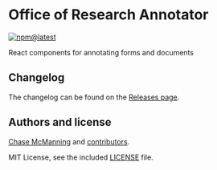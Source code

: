 # Office of Research Annotator

[![npm@latest](https://img.shields.io/npm/v/@osuresearch/annotator/latest)](https://www.npmjs.com/package/@osuresearch/annotator)

React components for annotating forms and documents

## Changelog

The changelog can be found on the [Releases page](https://github.com/osuresearch/annotator/releases).


## Authors and license

[Chase McManning](https://github.com/McManning) and [contributors](https://github.com/osuresearch/annotator/graphs/contributors).

MIT License, see the included [LICENSE](LICENSE.md) file.

